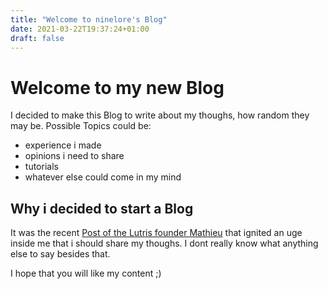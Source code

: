 ```yaml
---
title: "Welcome to ninelore's Blog"
date: 2021-03-22T19:37:24+01:00
draft: false
---
```


# Welcome to my new Blog

I decided to make this Blog to write about my thoughs, how random they may be. Possible Topics could be:
- experience i made
- opinions i need to share
- tutorials 
- whatever else could come in my mind

## Why i decided to start a Blog
It was the recent [Post of the Lutris founder Mathieu](http://mathieu.comandon.org/not-on-the-same-page) that ignited an uge inside me that i should share my thoughs. I dont really know what anything else to say besides that.

I hope that you will like my content ;)